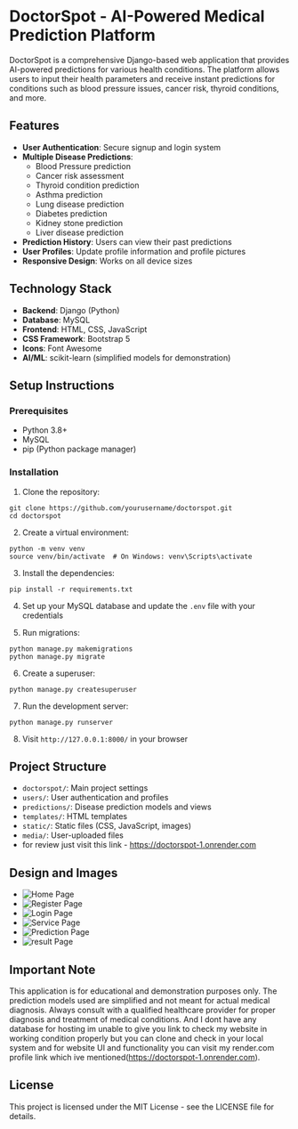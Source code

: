 # DoctorSpot - AI-Powered Medical Prediction Platform

DoctorSpot is a comprehensive Django-based web application that provides AI-powered predictions for various health conditions. The platform allows users to input their health parameters and receive instant predictions for conditions such as blood pressure issues, cancer risk, thyroid conditions, and more.

## Features

- **User Authentication**: Secure signup and login system
- **Multiple Disease Predictions**: 
  - Blood Pressure prediction
  - Cancer risk assessment
  - Thyroid condition prediction
  - Asthma prediction
  - Lung disease prediction
  - Diabetes prediction
  - Kidney stone prediction
  - Liver disease prediction
- **Prediction History**: Users can view their past predictions
- **User Profiles**: Update profile information and profile pictures
- **Responsive Design**: Works on all device sizes

## Technology Stack

- **Backend**: Django (Python)
- **Database**: MySQL
- **Frontend**: HTML, CSS, JavaScript
- **CSS Framework**: Bootstrap 5
- **Icons**: Font Awesome
- **AI/ML**: scikit-learn (simplified models for demonstration)

## Setup Instructions

### Prerequisites
- Python 3.8+
- MySQL
- pip (Python package manager)

### Installation

1. Clone the repository:
```
git clone https://github.com/yourusername/doctorspot.git
cd doctorspot
```

2. Create a virtual environment:
```
python -m venv venv
source venv/bin/activate  # On Windows: venv\Scripts\activate
```

3. Install the dependencies:
```
pip install -r requirements.txt
```

4. Set up your MySQL database and update the `.env` file with your credentials

5. Run migrations:
```
python manage.py makemigrations
python manage.py migrate
```

6. Create a superuser:
```
python manage.py createsuperuser
```

7. Run the development server:
```
python manage.py runserver
```

8. Visit `http://127.0.0.1:8000/` in your browser

## Project Structure

- `doctorspot/`: Main project settings
- `users/`: User authentication and profiles
- `predictions/`: Disease prediction models and views
- `templates/`: HTML templates
- `static/`: Static files (CSS, JavaScript, images)
- `media/`: User-uploaded files
- for review just visit this link - https://doctorspot-1.onrender.com

## Design and Images
- ![Home Page]("media/Home.png")
- ![Register Page]("media/Register.png")
- ![Login Page]("media/Login.png")
- ![Service Page]("media/Service.png")
- ![Prediction Page]("media/Prediction.png")
- ![result Page]("media/result.png")



## Important Note

This application is for educational and demonstration purposes only. The prediction models used are simplified and not meant for actual medical diagnosis. Always consult with a qualified healthcare provider for proper diagnosis and treatment of medical conditions. And I dont have any database for hosting im unable to give you link to check my website in working condition properly but you can clone and check in your local system and for website UI and functionality you can visit my render.com profile link which ive mentioned(https://doctorspot-1.onrender.com).

## License

This project is licensed under the MIT License - see the LICENSE file for details.
